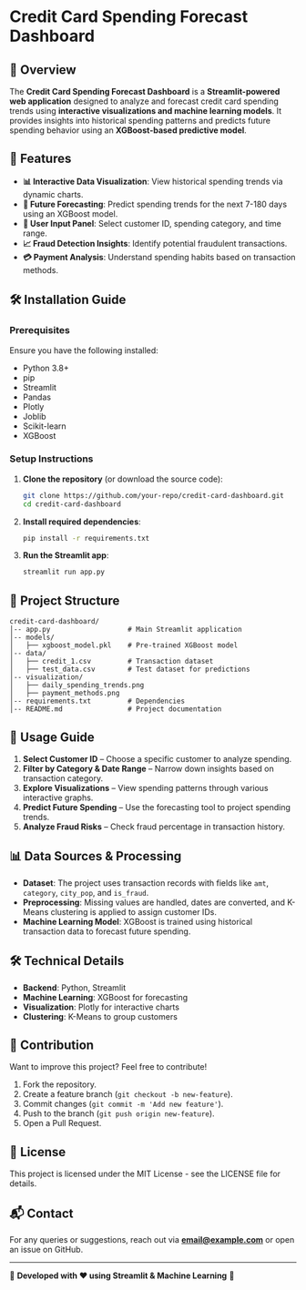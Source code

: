 # Credit Card Spending Forecast Dashboard

## 📌 Overview
The **Credit Card Spending Forecast Dashboard** is a **Streamlit-powered web application** designed to analyze and forecast credit card spending trends using **interactive visualizations and machine learning models**. It provides insights into historical spending patterns and predicts future spending behavior using an **XGBoost-based predictive model**.

## 🚀 Features
- **📊 Interactive Data Visualization**: View historical spending trends via dynamic charts.
- **🔮 Future Forecasting**: Predict spending trends for the next 7-180 days using an XGBoost model.
- **🔎 User Input Panel**: Select customer ID, spending category, and time range.
- **📈 Fraud Detection Insights**: Identify potential fraudulent transactions.
- **💳 Payment Analysis**: Understand spending habits based on transaction methods.

## 🛠️ Installation Guide
### Prerequisites
Ensure you have the following installed:
- Python 3.8+
- pip
- Streamlit
- Pandas
- Plotly
- Joblib
- Scikit-learn
- XGBoost

### Setup Instructions
1. **Clone the repository** (or download the source code):
   ```bash
   git clone https://github.com/your-repo/credit-card-dashboard.git
   cd credit-card-dashboard
   ```
2. **Install required dependencies**:
   ```bash
   pip install -r requirements.txt
   ```
3. **Run the Streamlit app**:
   ```bash
   streamlit run app.py
   ```

## 📂 Project Structure
```
credit-card-dashboard/
│-- app.py                   # Main Streamlit application
│-- models/
│   ├── xgboost_model.pkl    # Pre-trained XGBoost model
│-- data/
│   ├── credit_1.csv         # Transaction dataset
│   ├── test_data.csv        # Test dataset for predictions
│-- visualization/
│   ├── daily_spending_trends.png
│   ├── payment_methods.png
│-- requirements.txt         # Dependencies
│-- README.md                # Project documentation
```

## 📖 Usage Guide
1. **Select Customer ID** – Choose a specific customer to analyze spending.
2. **Filter by Category & Date Range** – Narrow down insights based on transaction category.
3. **Explore Visualizations** – View spending patterns through various interactive graphs.
4. **Predict Future Spending** – Use the forecasting tool to project spending trends.
5. **Analyze Fraud Risks** – Check fraud percentage in transaction history.

## 📊 Data Sources & Processing
- **Dataset**: The project uses transaction records with fields like `amt`, `category`, `city_pop`, and `is_fraud`.
- **Preprocessing**: Missing values are handled, dates are converted, and K-Means clustering is applied to assign customer IDs.
- **Machine Learning Model**: XGBoost is trained using historical transaction data to forecast future spending.

## 🛠️ Technical Details
- **Backend**: Python, Streamlit
- **Machine Learning**: XGBoost for forecasting
- **Visualization**: Plotly for interactive charts
- **Clustering**: K-Means to group customers

## 🤝 Contribution
Want to improve this project? Feel free to contribute!
1. Fork the repository.
2. Create a feature branch (`git checkout -b new-feature`).
3. Commit changes (`git commit -m 'Add new feature'`).
4. Push to the branch (`git push origin new-feature`).
5. Open a Pull Request.

## 📜 License
This project is licensed under the MIT License - see the LICENSE file for details.

## 📬 Contact
For any queries or suggestions, reach out via **email@example.com** or open an issue on GitHub.

---

🔹 **Developed with ❤️ using Streamlit & Machine Learning** 🚀

